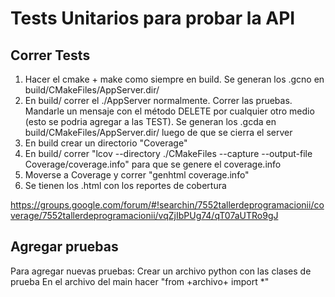 # Tests Unitarios para probar la API

## Correr Tests

1) Hacer el cmake + make como siempre en build. Se generan los .gcno en build/CMakeFiles/AppServer.dir/
2) En build/ correr el ./AppServer normalmente. Correr las pruebas. Mandarle un mensaje con el método DELETE por cualquier otro medio (esto se podria agregar a las TEST). Se generan los .gcda en build/CMakeFiles/AppServer.dir/ luego de que se cierra el server
3) En build crear un directorio "Coverage"
4) En build/ correr "lcov --directory ./CMakeFiles --capture --output-file Coverage/coverage.info" para que se genere el coverage.info
5) Moverse a Coverage y correr "genhtml coverage.info"
6) Se tienen los .html con los reportes de cobertura

https://groups.google.com/forum/#!searchin/7552tallerdeprogramacionii/coverage/7552tallerdeprogramacionii/vqZjIbPUg74/qT07aUTRo9gJ


## Agregar pruebas
Para agregar nuevas pruebas:
Crear un archivo python con las clases de prueba
En el archivo del main hacer "from +archivo+ import *"

